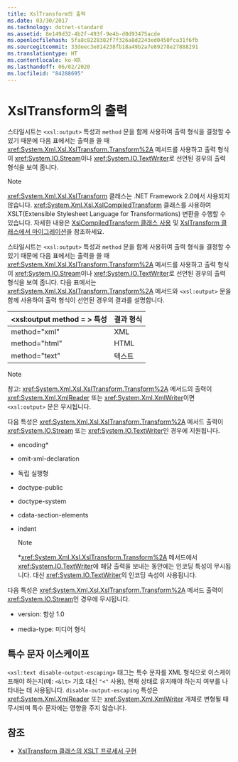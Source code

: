 ```yaml
---
title: XslTransform의 출력
ms.date: 03/30/2017
ms.technology: dotnet-standard
ms.assetid: 8e149d32-4b2f-493f-9e4b-d0d93475acde
ms.openlocfilehash: 5fa8c8228382f7f326a8d2243ed0450fca31f6fb
ms.sourcegitcommit: 33deec3e814238fb18a49b2a7e89278e27888291
ms.translationtype: HT
ms.contentlocale: ko-KR
ms.lasthandoff: 06/02/2020
ms.locfileid: "84288695"
---
```

# <a name="outputs-from-an-xsltransform"></a>XslTransform의 출력
스타일시트는 `<xsl:output>` 특성과 `method` 문을 함께 사용하여 출력 형식을 결정할 수 있기 때문에 다음 표에서는 출력을 쓸 때 <xref:System.Xml.Xsl.XslTransform.Transform%2A> 메서드를 사용하고 출력 형식이 <xref:System.IO.Stream>이나 <xref:System.IO.TextWriter>로 선언된 경우의 출력 형식을 보여 줍니다.  
  
> [!NOTE]
> <xref:System.Xml.Xsl.XslTransform> 클래스는 .NET Framework 2.0에서 사용되지 않습니다. <xref:System.Xml.Xsl.XslCompiledTransform> 클래스를 사용하여 XSLT(Extensible Stylesheet Language for Transformations) 변환을 수행할 수 있습니다. 자세한 내용은 [XslCompiledTransform 클래스 사용](using-the-xslcompiledtransform-class.md) 및 [XslTransform 클래스에서 마이그레이션](migrating-from-the-xsltransform-class.md)을 참조하세요.  
  
 스타일시트는 `<xsl:output>` 특성과 `method` 문을 함께 사용하여 출력 형식을 결정할 수 있기 때문에 다음 표에서는 출력을 쓸 때 <xref:System.Xml.Xsl.XslTransform.Transform%2A> 메서드를 사용하고 출력 형식이 <xref:System.IO.Stream>이나 <xref:System.IO.TextWriter>로 선언된 경우의 출력 형식을 보여 줍니다. 다음 표에서는 <xref:System.Xml.Xsl.XslTransform.Transform%2A> 메서드와 `<xsl:output>` 문을 함께 사용하여 출력 형식이 선언된 경우의 결과를 설명합니다.  
  
|\<xsl:output method = > 특성|결과 형식|  
|-----------------------------------------|-------------------|  
|method="xml"|XML|  
|method="html"|HTML|  
|method="text"|텍스트|  
  
> [!NOTE]
> 참고: <xref:System.Xml.Xsl.XslTransform.Transform%2A> 메서드의 출력이 <xref:System.Xml.XmlReader> 또는 <xref:System.Xml.XmlWriter>이면 `<xsl:output>` 문은 무시됩니다.  
  
 다음 특성은 <xref:System.Xml.Xsl.XslTransform.Transform%2A> 메서드 출력이 <xref:System.IO.Stream> 또는 <xref:System.IO.TextWriter>인 경우에 지원됩니다.  
  
- encoding*  
  
- omit-xml-declaration  
  
- 독립 실행형  
  
- doctype-public  
  
- doctype-system  
  
- cdata-section-elements  
  
- indent  
  
    > [!NOTE]
    > \*<xref:System.Xml.Xsl.XslTransform.Transform%2A> 메서드에서 <xref:System.IO.TextWriter>에 해당 출력을 보내는 동안에는 인코딩 특성이 무시됩니다. 대신 <xref:System.IO.TextWriter>의 인코딩 속성이 사용됩니다.
  
 다음 특성은 <xref:System.Xml.Xsl.XslTransform.Transform%2A> 메서드 출력이 <xref:System.IO.Stream>인 경우에 무시됩니다.  
  
- version: 항상 1.0  
  
- media-type: 미디어 형식  
  
## <a name="escaping-special-characters"></a>특수 문자 이스케이프  
 `<xsl:text disable-output-escaping>` 태그는 특수 문자를 XML 형식으로 이스케이프해야 하는지(예: `<&lt>` 기호 대신 `"<"` 사용), 현재 상태로 유지해야 하는지 여부를 나타내는 데 사용됩니다. `disable-output-escaping` 특성은 <xref:System.Xml.XmlReader> 또는 <xref:System.Xml.XmlWriter> 개체로 변형될 때 무시되며 특수 문자에는 영향을 주지 않습니다.  
  
## <a name="see-also"></a>참조

- [XslTransform 클래스의 XSLT 프로세서 구현](xsltransform-class-implements-the-xslt-processor.md)

